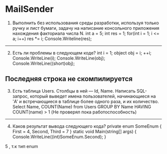 # MailSender
1. Выполнить без использования среды разработки, используя только ручку и лист бумаги, задачу на написание консольного приложения нахождения факториала числа N.
int a = 5;
int res = 1;
for(int i = 1; i <= a; i++)
  res *= i;
 Console.Writeline(res);
 ----------------------------------
2. Есть ли проблемы в следующем коде?
int i = 1;
object obj = i;
++i;
Console.WriteLine(i);
Console.WriteLine(obj);
Console.WriteLine((short)obj);

Последняя строка не скомпилируется
 ----------------------------------
 
3. Есть таблица Users. Столбцы в ней — Id, Name. Написать SQL-запрос, который выведет имена пользователей, начинающиеся на 'A' и встречающиеся в таблице более одного раза, и их количество.
Select Name, COUNT(Name) from Users GROUP BY Name HAVING COUNT(name) > 1 (Не проверял пока работоспособность)
 ----------------------------------
 
4. Каков результат вывода следующего кода?
private enum SomeEnum
{
    First = 4,
    Second,
    Third = 7
}
static void Main(string[] args)
{
    Console.WriteLine((int)SomeEnum.Second);
}

5 , т.к тип enum 
